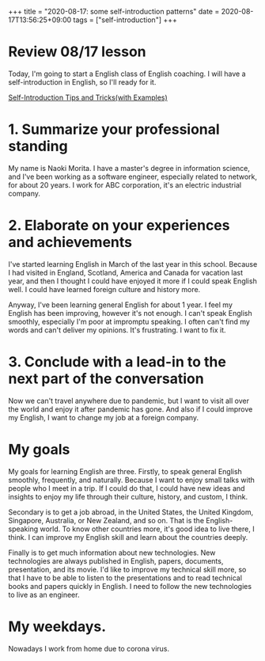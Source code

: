 +++
title =  "2020-08-17: some self-introduction patterns"
date = 2020-08-17T13:56:25+09:00
tags = ["self-introduction"]
+++

# Review 08/17 lesson

Today, I'm going to start a English class of English coaching.
I will have a self-introduction in English, so I'll ready for it.

[Self-Introduction Tips and Tricks(with Examples)](https://www.indeed.com/career-advice/career-development/self-introduction-tips)

# 1. Summarize your professional standing

My name is Naoki Morita.
I have a master's degree in information science, and
I've been working as a software engineer, especially related to network, for about 20 years.
I work for ABC corporation, it's an electric industrial company.

# 2. Elaborate on your experiences and achievements

I've started learning English in March of the last year in this school.
Because I had visited in England, Scotland, America and Canada for vacation last year,
and then I thought I could have enjoyed it more if I could speak English well.
I could have learned foreign culture and history more.

Anyway, I've been learning general English for about 1 year.
I feel my English has been improving, however it's not enough.
I can't speak English smoothly, especially I'm poor at impromptu speaking.
I often can't find my words and can't deliver my opinions.
It's frustrating. I want to fix it.

# 3. Conclude with a lead-in to the next part of the conversation

Now we can't travel anywhere due to pandemic,
but I want to visit all over the world and enjoy it after pandemic has gone.
And also if I could improve my English, I want to change my job at a foreign company.

# My goals

My goals for learning English are three.
Firstly, to speak general English smoothly, frequently, and naturally.
Because I want to enjoy small talks with people who I meet in a trip.
If I could do that, I could have new ideas and insights to enjoy my life
through their culture, history, and custom, I think.

Secondary is to get a job abroad, in the United States, the United Kingdom,
Singapore, Australia, or New Zealand, and so on. That is the English-speaking world.
To know other countries more, it's good idea to live there, I think.
I can improve my English skill and learn about the countries deeply.

Finally is to get much information about new technologies.
New technologies are always published in English, papers, documents, presentation, and its movie.
I'd like to improve my technical skill more,
so that I have to be able to listen to the presentations and to read technical books and papers quickly in English.
I need to follow the new technologies to live as an engineer.

# My weekdays.

Nowadays I work from home due to corona virus.
